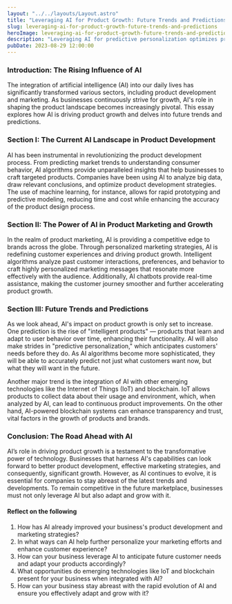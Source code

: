 ```yaml
---
layout: "../../layouts/Layout.astro"
title: "Leveraging AI for Product Growth: Future Trends and Predictions"
slug: leveraging-ai-for-product-growth-future-trends-and-predictions
heroImage: leveraging-ai-for-product-growth-future-trends-and-predictions.png
description: "Leveraging AI for predictive personalization optimizes product growth strategies, driving customer-focused business success through data-driven insights."
pubDate: 2023-08-29 12:00:00
---
```


### Introduction: The Rising Influence of AI

The integration of artificial intelligence (AI) into our daily lives has significantly transformed various sectors, including product development and marketing. As businesses continuously strive for growth, AI's role in shaping the product landscape becomes increasingly pivotal. This essay explores how AI is driving product growth and delves into future trends and predictions.

### Section I: The Current AI Landscape in Product Development

AI has been instrumental in revolutionizing the product development process. From predicting market trends to understanding consumer behavior, AI algorithms provide unparalleled insights that help businesses to craft targeted products. Companies have been using AI to analyze big data, draw relevant conclusions, and optimize product development strategies. The use of machine learning, for instance, allows for rapid prototyping and predictive modeling, reducing time and cost while enhancing the accuracy of the product design process.

### Section II: The Power of AI in Product Marketing and Growth

In the realm of product marketing, AI is providing a competitive edge to brands across the globe. Through personalized marketing strategies, AI is redefining customer experiences and driving product growth. Intelligent algorithms analyze past customer interactions, preferences, and behavior to craft highly personalized marketing messages that resonate more effectively with the audience. Additionally, AI chatbots provide real-time assistance, making the customer journey smoother and further accelerating product growth.

### Section III: Future Trends and Predictions

As we look ahead, AI's impact on product growth is only set to increase. One prediction is the rise of "intelligent products" — products that learn and adapt to user behavior over time, enhancing their functionality. AI will also make strides in "predictive personalization," which anticipates customers' needs before they do. As AI algorithms become more sophisticated, they will be able to accurately predict not just what customers want now, but what they will want in the future.

Another major trend is the integration of AI with other emerging technologies like the Internet of Things (IoT) and blockchain. IoT allows products to collect data about their usage and environment, which, when analyzed by AI, can lead to continuous product improvements. On the other hand, AI-powered blockchain systems can enhance transparency and trust, vital factors in the growth of products and brands.

### Conclusion: The Road Ahead with AI

AI’s role in driving product growth is a testament to the transformative power of technology. Businesses that harness AI's capabilities can look forward to better product development, effective marketing strategies, and consequently, significant growth. However, as AI continues to evolve, it is essential for companies to stay abreast of the latest trends and developments. To remain competitive in the future marketplace, businesses must not only leverage AI but also adapt and grow with it.

#### Reflect on the following

1. How has AI already improved your business's product development and marketing strategies?
2. In what ways can AI help further personalize your marketing efforts and enhance customer experience?
3. How can your business leverage AI to anticipate future customer needs and adapt your products accordingly?
4. What opportunities do emerging technologies like IoT and blockchain present for your business when integrated with AI?
5. How can your business stay abreast with the rapid evolution of AI and ensure you effectively adapt and grow with it?
